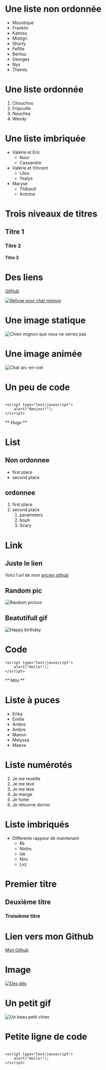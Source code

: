 # Une liste non ordonnée #
* Moustique
* Franklin
* Katniss
* Mistigri
* Shorty
* Fefille
* Berlioz
* Georges
* Nyx
* Thémis

# Une liste ordonnée #

1. Chouchou
2. Fripouille
3. Nouchka
4. Wendy

# Une liste imbriquée #

* Valérie et Eric
  * Nour
  * Cassandre
* Valérie et Vincent
  * Lilou
  * Ysalys
* Maryse
  * Thibault
  * Antoine

# Trois niveaux de titres #
## Titre 1 ##
### Titre 2 ###
#### Titre 3 ####

# Des liens #
[GitHub](https://github.com/)

[![Refuge pour chat mignon](https://static3.depositphotos.com/1005412/218/i/450/depositphotos_2186038-stock-photo-kitten-lays-isolated.jpg)](https://catrescue.be/)

# Une image statique #
![Chien mignon que vous ne verrez pas](https://i.pinimg.com/736x/54/0a/67/540a670fd67278a69ac434f87e6caeff.jpg)

# Une image animée #
![Chat arc-en-ciel](https://f.hellowork.com/blogdumoderateur/2013/02/nyan-cat-gif-1.gif)

# Un peu de code #

```

<script type="text/javascript">
    alert("Bonjour!");
</script>

```

** Hugo **

# List
## Non ordonnee
- first place
- second place

## ordonnee

1. first place
1. second place
   1. parameters
   1. bouh
   1. Scary

# Link
## Juste le lien
Voici l'url de mon [ancien github](https://github.com/LeGodurix19)

## Random pic
![Random picture](https://scontent.fbru5-1.fna.fbcdn.net/v/t1.6435-9/180978949_314228950059549_1005358403722529104_n.jpg?_nc_cat=105&ccb=1-7&_nc_sid=09cbfe&_nc_ohc=dfIV6IB6v3MAX9EMgrX&_nc_oc=AQk192umU4uOqJpZCzKfU3dNzZ1Ti59bKe3upD_8ajSiSFN3uTorGxqk1eI8bhICq9-xTHev0DSJ8KdZ8Zwe9yIl&tn=dhhaYBk20UdLFOWH&_nc_ht=scontent.fbru5-1.fna&oh=00_AfBgiNFKtHCj0Q1zLy_RsqVu2n2Ur7kfuPVDIssqj-6Vxw&oe=63995ACE)

## Beatutifull gif
![Happy birthday](https://media3.giphy.com/media/qnWjDNWHm9Wy1zLwG8/giphy.gif?cid=ecf05e472f6f4f6ada3270ff1b42bb1136a3384f8b553f45&rid=giphy.gif&ct=g)

# Code

```
<script type="text/javascript">
    alert("Hello!");
</script>
```

** Milo **

# Liste à puces

* Erika
* Emilie
* Ambre
* Ambre
* Manon
* Melyssa
* Maeva

# Liste numérotés

1. Je me reveille
2. Je me lève
3. Je me lave
4. Je mange
5. Je fume
6. Je retourne dormir

# Liste imbriqués

* Différents rappeur de maintenant
  * Rk
  * Ninho
  * Isk
  * Niro
  * Lvz

# Premier titre
## Deuxième titre
### Troisième titre

# Lien vers mon Github

[Mon Github](https://github.com/Milo-star)

# Image

[![Des dés](https://cdn.pixabay.com/photo/2016/09/08/18/45/cube-1655118_960_720.jpg)](https://pixabay.com/illustrations/cube-dice-luck-random-numbers-1655118/) 

# Un petit gif

![Un beau petit chien](https://i.imgur.com/F6lWa1e.gif)

# Petite ligne de code

```

<script type="text/javascript">
    alert("Hello!");
</script>

```
